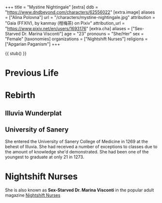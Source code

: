 +++
title = "Mystine Nightingale"
[extra]
ddb = "https://www.dndbeyond.com/characters/62556022"
[extra.image]
aliases = ["Alina Polovna"]
url = "/characters/mystine-nightingale.jpg"
attribution = "Gaia (FFXIV), by kanmay (柑梅茶) on Pixiv"
attribution_url = "https://www.pixiv.net/en/users/1693176"
[extra.cha]
aliases = ["Sex-Starved Dr. Marina Visconti"]
age = "23"
pronouns = "She/Her"
sex = "Female"
[taxonomies]
organizations = ["Nightshift Nurses"]
religions = ["Apgarian Paganism"]
+++

{{ stub() }}

# Previous Life

# Rebirth

## Illuvia Wunderplat

## University of Sanery

She entered the University of Sanery College of Medicine in 1269 at the behest of Illuvia. She had received a number of exceptions to classes due to the amount of knowledge she'd demonstrated.
She had been one of the youngest to graduate at only 21 in 1273.

# Nightshift Nurses
She is also known as **Sex-Starved Dr. Marina Visconti** in the popular adult magazine [Nightshift Nurses](@/organizations/nightshift-nurses.md)
